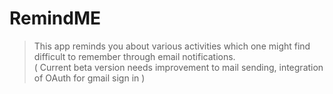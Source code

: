 # RemindME
>This app reminds you about various activities which one might find difficult to remember through email notifications.
><br>( Current beta version needs improvement to mail sending, integration of OAuth for gmail sign in )
